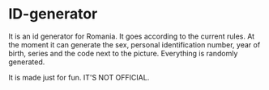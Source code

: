 # ID-generator

It is an id generator for Romania.
It goes according to the current rules.
At the moment it can generate the sex, personal identification number, year of birth, series and the code next to the picture.
Everything is randomly generated.

It is made just for fun.
IT'S NOT OFFICIAL.
